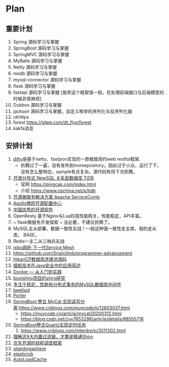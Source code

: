 # Plan

## 重要计划

1. Spring 源码学习与掌握
1. SpringBoot 源码学习与掌握
1. SpringMVC 源码学习与掌握
1. MyBatis 源码学习与掌握
1. Netty 源码学习与掌握
1. rexdb 源码学习与掌握
1. mysql-connector 源码学习与掌握
1. flask 源码学习与掌握
1. fastapi 源码学习与掌握 [放弃这个框架很一般，在处理前端接口与后端模型的时候非常麻烦]
1. Dubbox 源码学习与掌握
1. jackson 源码学习与掌握，自定义枚举的序列化与反序列化器
1. okhttps
1. forest https://gitee.com/dt_flys/forest
1. kakfa消息

## 安排计划

1. [ditty](https://gitee.com/dingnate/ditty)是基于netty、fastjson实现的一款极致简约web restful框架.
    * 折腾过了一遍，没有发布到mvnrepository。因此过于小众，运行了下，没有怎么整明白，sample有点复杂。源代码有待下次折腾。
1. [开源分布式 NewSQL 关系型数据库 TiDB](https://gitee.com/pingcap/tidb)
    * 官网 https://pingcap.com/index.html
    * 介绍 https://www.oschina.net/p/tidb
1. [开源微服务解决方案 Apache ServiceComb](https://www.oschina.net/p/servicecomb)
1. [Apollo携程开源配置中心](https://github.com/ctripcorp/apollo/wiki/Quick-Start)
1. [中国优秀的开源软件](https://www.oschina.net/project/top_cn_2019?utm_source=gitee_ad)
1. OpenResty 基于Nginx与Lua的高性能网关，性能稳定，API丰富。
1. ~ flask微服务开发探索 ~ 没必要，不建议折腾了。
1. MySQL主从部署，数据一致性实战！一般这种强一致性走主库，弱的走从库。 BASE。 
1. Redis一主二从三哨兵实战
1. [istio调研-下一代Service Mesh](https://istio.io/zh/)
1. https://github.com/Snailclimb/programmer-advancement
1. [HikariCP数据库连接池源码](https://github.com/brettwooldridge/HikariCP)
1. [插桩技术在Java安全中的应用简述](http://rui0.cn/archives/1063)
1. [Docker — 从入门到实践](https://yeasy.gitbooks.io/docker_practice/content/)
1. [bootshiro项目的shiro研究](https://gitee.com/tomsun28/bootshiro)
1. [专注于稳定、性能和分布式事务的MySQL数据库中间件](https://gitee.com/wangbin579/cetus)
1. [beetlsql](https://gitee.com/xiandafu/beetlsql)
1. [Porter](https://gitee.com/sxfad/porter)
1. [SpringBoot 整合 MyCat 实现读写分离](https://docs.qq.com/doc/DSERTSWFSWlpYbFFk):https://www.cnblogs.com/muycode/p/12603037.html
    * https://muycode.cn/article/mycat20200312.html
    * https://blog.csdn.net/zyx7653296/article/details/88555718
1. [SpringBoot整合Quartz实现定时任务](https://www.jianshu.com/p/a99b80021be6)
   1. https://www.cnblogs.com/interdrp/p/3511302.html
1. [理解这9大内置过滤器，才算是精通Shiro](https://mp.weixin.qq.com/s/WxrygMbahkkZkpP0wpFH5w)
1. [京东开源的线程调度框架](https://gitee.com/jd-platform-opensource/asyncTool)
1. [shardingsphere](https://shardingsphere.apache.org/index_zh.html)
1. [elasticjob](https://shardingsphere.apache.org/elasticjob/index_zh.html)
1. [AutoLoadCache](https://gitee.com/qiujiayu/AutoLoadCache)